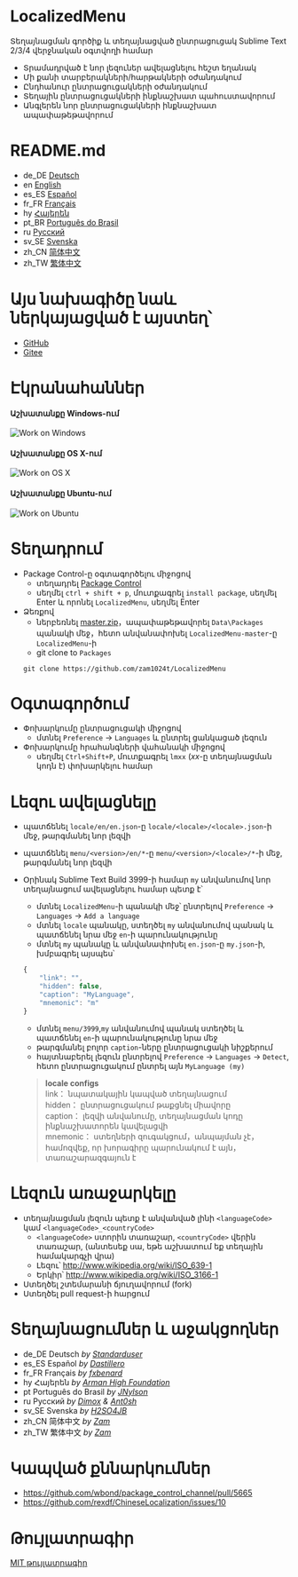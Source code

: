 # LocalizedMenu
Տեղայնացման գործիք և տեղայնացված ընտրացուցակ Sublime Text 2/3/4 վերջնական օգտվողի համար

- Տրամադրված է նոր լեզուներ ավելացնելու հեշտ եղանակ
- Մի քանի տարբերակների/հարթակների օժանդակում
- Ընդհանուր ընտրացուցակների օժանդակում
- Տեղային ընտրացուցակների ինքնաշխատ պահուստավորում
- Անգլերեն նոր ընտրացուցակների ինքնաշխատ ապափաթեթավորում

# README.md
- de_DE [Deutsch](readme/README.de_DE.md)
- en [English](../README.md)
- es_ES [Español](README.es_ES.md)
- fr_FR [Français](README.fr_FR.md)
- hy [Հայերեն](README.hy.md)
- pt_BR [Português do Brasil](README.pt_BR.md)
- ru [Русский](README.ru.md)
- sv_SE [Svenska](README.sv_SE.md)
- zh_CN [简体中文](README.zh_CN.md)
- zh_TW [繁体中文](README.zh_TW.md)

# Այս նախագիծը նաև ներկայացված է այստեղ՝
- [GitHub](https://github.com/zam1024t/LocalizedMenu)
- [Gitee](https://gitee.com/zam1024t/LocalizedMenu)

# Էկրանահաններ
#### Աշխատանքը Windows-ում
![Work on Windows](https://raw.githubusercontent.com/zam1024t/LocalizedMenu/shots/shots/LocalizedMenu_win.gif)
#### Աշխատանքը OS X-ում
![Work on OS X](https://raw.githubusercontent.com/zam1024t/LocalizedMenu/shots/shots/LocalizedMenu_osx.gif)
#### Աշխատանքը Ubuntu-ում
![Work on Ubuntu](https://raw.githubusercontent.com/zam1024t/LocalizedMenu/shots/shots/LocalizedMenu_linux.gif)

# Տեղադրում
- Package Control-ը օգտագործելու միջոցով
	- տեղադրել [Package Control](https://packagecontrol.io/installation)
	- սեղմել `ctrl + shift + p`, մուտքագրել `install package`, սեղմել Enter և որոնել `LocalizedMenu`, սեղմել Enter
- Ձեռքով
	- ներբեռնել [master.zip](https://github.com/zam1024t/LocalizedMenu/archive/master.zip)，ապափաթեթավորել `Data\Packages` պանակի մեջ，հետո անվանափոխել `LocalizedMenu-master`-ը `LocalizedMenu`-ի
	- git clone to `Packages`
	```
	git clone https://github.com/zam1024t/LocalizedMenu
	```

# Օգտագործում
- Փոխարկումը ընտրացուցակի միջոցով
	- մտնել `Preference` -> `Languages` և ընտրել ցանկացած լեզուն
- Փոխարկումը հրահանգների վահանակի միջոցով
	- սեղմել `Ctrl+Shift+P`, մուտքագրել `lmxx` (*xx*-ը տեղայնացման կոդն է) փոխարկելու համար

# Լեզու ավելացնելը
- պատճենել `locale/en/en.json`-ը `locale/<locale>/<locale>.json`-ի մեջ, թարգմանել նոր լեզվի
- պատճենել `menu/<version>/en/*`-ը `menu/<version>/<locale>/*`-ի մեջ, թարգմանել նոր լեզվի
- Օրինակ Sublime Text Build 3999-ի համար `my` անվանումով նոր տեղայնացում ավելացնելու համար պետք է՝
	- մտնել `LocalizedMenu`-ի պանակի մեջ՝ ընտրելով `Preference` -> `Languages` -> `Add a language`
	- մտնել `locale` պանակը, ստեղծել `my` անվանումով պանակ և պատճենել նրա մեջ `en`-ի պարունակությունը
	- մտնել `my` պանակը և անվանափոխել `en.json`-ը `my.json`-ի, խմբագրել այսպես՝

	```JavaScript
	{
		"link": "",
		"hidden": false,
		"caption": "MyLanguage",
		"mnemonic": "m"
	}
	```

	- մտնել `menu/3999`,`my` անվանումով պանակ ստեղծել և պատճենել `en`-ի պարունակությունը նրա մեջ
	- թարգմանել բոլոր `caption`-ները ընտրացուցակի նիշքերում
	- հայտնաբերել լեզուն ընտրելով `Preference` -> `Languages` -> `Detect`, հետո ընտրացուցակում ընտրել այն `MyLanguage (my)`

	> **locale configs**<br>
	> link： նպատակային կապված տեղայնացում<br>
	> hidden： ընտրացուցակում թաքցնել միավորը<br>
	> caption： լեզվի անվանումը, տեղայնացման կոդը ինքնաշխատորեն կավելացվի<br>
	> mnemonic： ստեղների զուգակցում，անպայման չէ，համոզվեք, որ խորագիրը պարունակում է այն，տառաշարազգայուն է

# Լեզուն առաջարկելը
- տեղայնացման լեզուն պետք է անվանված լինի `<languageCode>` կամ `<languageCode>_<countryCode>`
	- `<languageCode>` ստորին տառաշար, `<countryCode>` վերին տառաշար, (անտեսեք սա, եթե աշխատում եք տեղային համակարգչի վրա)
	- Լեզու՝ http://www.wikipedia.org/wiki/ISO_639-1
	- Երկիր՝ http://www.wikipedia.org/wiki/ISO_3166-1
- Ստեղծել շտեմարանի ճյուղավորում (fork)
- Ստեղծել pull request-ի հարցում

# Տեղայնացումներ և աջակցողներ
- de_DE Deutsch *by [Standarduser](https://github.com/Standarduser)*
- es_ES Español *by [Dastillero](https://github.com/dap39)*
- fr_FR Français *by [fxbenard](https://github.com/fxbenard)*
- hy Հայերեն *by [Arman High Foundation](https://github.com/ArmanHigh)*
- pt Português do Brasil *by [JNylson](https://github.com/jnylson)*
- ru Русский *by [Dimox](http://dimox.name) & [Ant0sh](https://github.com/Ant0sh)*
- sv_SE Svenska *by [H2SO4JB](https://github.com/H2SO4JB)*
- zh_CN 简体中文 *by [Zam](https://github.com/zam1024t)*
- zh_TW 繁体中文 *by [Zam](https://github.com/zam1024t)*

# Կապված քննարկումներ
- https://github.com/wbond/package_control_channel/pull/5665
- https://github.com/rexdf/ChineseLocalization/issues/10

# Թույլատրագիր
[MIT թույլատրագիր](ԹՈՒՅԼԱՏՐԱԳԻՐ)
